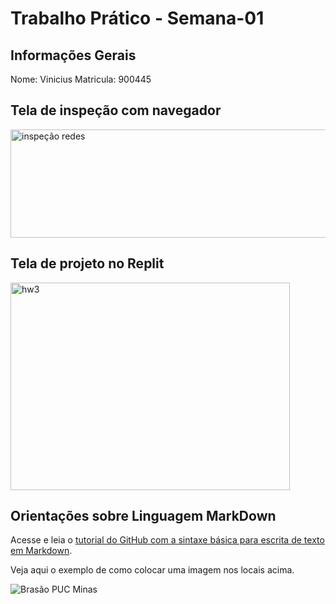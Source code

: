 # Trabalho Prático - Semana-01

## Informações Gerais

Nome: Vinicius
Matricula: 900445

## Tela de inspeção com navegador

<img width="553" height="173" alt="inspeção redes" src="https://github.com/user-attachments/assets/84e3eabb-2bb6-4222-8bb4-00369504e79a" />


## Tela de projeto no Replit

<img width="447" height="332" alt="hw3" src="https://github.com/user-attachments/assets/f926c88c-cbb1-4d7d-865e-16a4614a65da" />



## Orientações sobre Linguagem MarkDown

Acesse e leia o [tutorial do GitHub com a sintaxe básica para escrita de texto em Markdown](https://docs.github.com/pt/get-started/writing-on-github/getting-started-with-writing-and-formatting-on-github/basic-writing-and-formatting-syntax).

Veja aqui o exemplo de como colocar uma imagem nos locais acima. 

![Brasão PUC Minas](images/brasao_puc.png)
